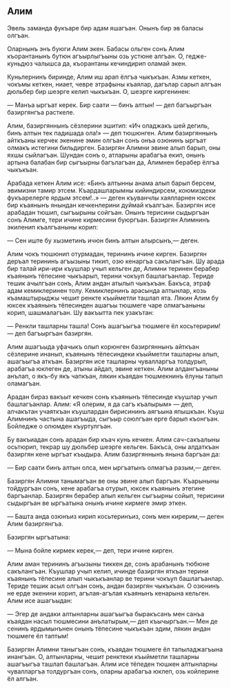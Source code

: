 ## Алим

Эвель заманда фукъаре бир адам яшагъан.
Онынъ бир эв баласы олгъан.

Оларнынъ энъ буюги Алим экен.
Бабасы ольген сонъ Алим къорантанынъ бутюн агъырлыгъыны озь устюне алгъан.
О, гедже-куньдюз чалышса да, къорантаны кечиндирип оламай экен.

Куньлернинъ биринде, Алим иш арап ёлгъа чыкъкъан.
Азмы кеткен, чокъмы кеткен, ниает, чевре этрафыны къаялар, дагълар сарып алгъан дюльбер бир шеэрге келип чыкъкъан.
О, шеэрге киргенинен:

— Манъа ыргъат керек.
Бир саати — бинъ алтын! — деп багъыргъан базиргянгъа расткеле.

Алим, базиргяннынъ сёзлерини эшитип: «Ич оладжакъ шей дегиль, бинъ алтын тек падишада ола!» — деп тюшюнген.
Алим базиргяннынъ айткъаны керчек экенине эмин олгъан сонъ онъа озюнинъ ыргъат олмакъ истегини бильдирген.
Базиргян Алимни эвине алып барып, оны яхшы сыйлагъан.
Шундан сонъ о, атларыны арабагъа екип, онынъ артына балабан бир сыгъырны багълагъан да, Алимнен берабер ёлгъа чыкъкъан.

Арабада кеткен Алим исе: «Бинъ алтынны анама алып барып берсем, эвимизни тамир этсем.
Къардашларымны кийиндирсем, коюмиздеки фукъарелерге ярдым этсем!..» — деген къуванчлы хаялларнен юксек бир къаянынъ янындан кечкенлерини дуймай къалгъан.
Базиргян исе арабадан тюшип, сыгъырыны сойгъан.
Онынъ терисини сыдыргъан сонъ Алимге, тери ичине кирмесини буюргъан.
Базиргян Алимнинъ экиленип къалгъаныны корип:

— Сен иште бу хызметинъ ичюн бинъ алтын алырсынъ,— деген.

Алим чокъ тюшюнип отурмадан, терининъ ичине кирген.
Базиргян деръал терининъ агъызыны тикип, озю кенаргъа сакълангъан.
Шу арада бир талай ири-ири къушлар учып кельген де, Алимни теринен берабер къаянынъ тёпесине чыкъарып, терини чокъуп башлагъанлар.
Териде тешик ачылгъан сонъ, Алим андан атылып чыкъкъан.
Бакъса, этраф адам кемиклеринен толу.
Кемиклернинъ арасында алтынлар, козь къамаштырыджы чешит ренкте къыйметли ташлап ята.
Лякин Алим бу юксек къаянынъ тёпесинден ашагъы тюшмеге чаре олмагъаныны корип, шашмалагъан.
Шу вакъытта пек узакътан:

— Ренкли ташларны ташла!
Сонъ ашагъыгъа тюшмеге ёл косьтеририм! — деп багъыргъан базиргян.

Алим ашагъыда уфачыкъ олып корюнген базиргяннынъ айткъан сёзлерине инанып, къаянынъ тёпесиндеки къыйметли ташларны алып, ашагъыгъа аткъан.
Базиргян исе ташларны чувалларгъа толдурып, арабагъа юклеген де, атыны айдап, эвине кеткен.
Алим алдангъаныны анълап, о якъ-бу якъ чапкъан, лякин къаядан тюшмекнинъ ёлуны тапып оламагъан.

Арадан бираз вакъыт кечкен сонъ къаянынъ тёпесинде къушлар учып башлагъанлар.
Алим: «Я олерим, я да сагъ къалырым» — деп, алчакътан учаяткъан къушлардан бирисининъ аягъына япышкъан.
Къуш Алимнинъ частына ашагъыда, сыгъыр союлгъан ерге барып къонгъан.
Бойледже о олюмден къуртулгъан.

Бу вакъиадан сонъ арадан бир къач кунь кечкен.
Алим сач-сакъалыны осьтюрип, текрар шу дюльбер шеэрге кельген.
Бакъса, оны алдаткъан базиргян кене ыргъат къыдыра.
Алим базиргяннынъ янына баргъан да:

— Бир саати бинъ алтын олса, мен ыргъатынъ олмагъа разым,— деген.

Базиргян Алимни танымагъан ве оны эвине алып баргъан.
Къарыныны тойдургъан сонъ, кене арабагъа отурып, юксек къаянынъ этегине баргъанлар.
Базиргян берабер алып кельген сыгъырны сойып, терисини сыдыргъан ве ыргъатына онынъ ичине кирмеге эмир эткен.

— Башта анда озюнъиз кирип косьтеринъиз, сонъ мен кирерим,— деген Алим базиргянгъа.

Базиргян ыргъатына:

— Мына бойле кирмек керек,— деп, тери ичине кирген.

Алим аман терининъ агъызыны тиккен де, сонъ арабанынъ тюбюне сакълангъан.
Къушлар учып келип, ичинде базиргян яткъан терини къаянынъ тёпесине алып чыкъкъанлар ве терини чокъуп башлагъанлар.
Териде тешик асыл олгъан сонъ, андан базиргян чыкъкъан.
О озюнинъ не ерде экенини корип, агълая-агълая къаянынъ кенарына кельген.
Алим исе ашагъыдан:

— Эгер де андаки алтынларны ашагъыгъа быракъсанъ мен санъа къаядан насыл тюшмесини анълатырым,— деп къычыргъан.— Мен де сенинъ ярдымынънен онынъ тёпесине чыкъкъан эдим, лякин андан тюшмеге ёл таптым!

Базиргян Алимни таныгъан сонъ, къаядан тюшмеге ёл тапыладжагъына инангъан.
О, алтынларны, чешит ренктеки къыйметли ташларны ашагъыгъа ташлап башлагъан.
Алим исе тёпеден тюшкен алтынларны чувалларгъа толдургъан сонъ, оларны арабагъа юклеп, озь койлерине ёл алгъан.
